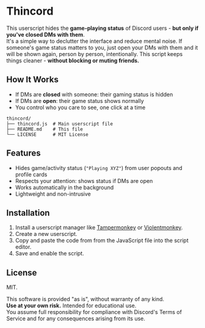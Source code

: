 # Thincord

This userscript hides the **game-playing status** of Discord users - **but only if you've closed DMs with them**.<br>
It's a simple way to declutter the interface and reduce mental noise. If someone's game status matters to you, just open your DMs with them and it will be shown again, person by person, intentionally.
This script keeps things cleaner - **without blocking or muting friends.**

## How It Works

- If DMs are **closed** with someone: their gaming status is hidden
- If DMs are **open**: their game status shows normally
- You control who you care to see, one click at a time

```
thincord/
├── thincord.js  # Main userscript file
├── README.md    # This file
└── LICENSE      # MIT License
```

## Features

- Hides game/activity status (`"Playing XYZ"`) from user popouts and profile cards
- Respects your attention: shows status if DMs are open
- Works automatically in the background
- Lightweight and non-intrusive

## Installation

1. Install a userscript manager like [Tampermonkey](https://tampermonkey.net/) or [Violentmonkey](https://violentmonkey.github.io/).
2. Create a new userscript.
3. Copy and paste the code from from the JavaScript file into the script editor.
4. Save and enable the script.

## License

MIT.

This software is provided "as is", without warranty of any kind.<br>
**Use at your own risk.** Intended for educational use.<br>
You assume full responsibility for compliance with Discord's Terms of Service and for any consequences arising from its use.
